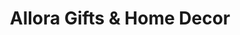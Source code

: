 ---
title: "Allora Gifts & Home Decor"
url: /doylestown/allora-gifts-und-home-decor/
shop: Andenken
---